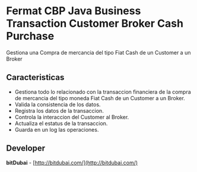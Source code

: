 # Fermat CBP Java Business Transaction Customer Broker Cash Purchase

Gestiona una Compra de mercancia del tipo Fiat Cash de un Customer a un Broker

## Caracteristicas
* Gestiona todo lo relacionado con la transaccion financiera de la compra de mercancia del tipo moneda Fiat Cash de un Customer a un Broker.
* Valida la consistencia de los datos.
* Registra los datos de la transaccion.
* Controla la interaccion del Customer al Broker.
* Actualiza el estatus de la transaccion.
* Guarda en un log las operaciones.

## Developer

**bitDubai** - [http://bitdubai.com/](http://bitdubai.com/)
